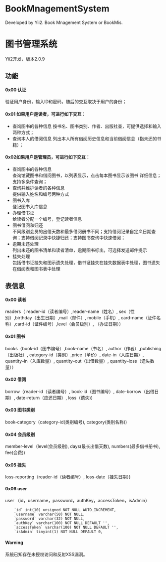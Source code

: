 # BookMnagementSystem
Developed by Yii2. Book Mnagement System or BookMis. 

# 图书管理系统
Yii2开发，版本2.0.9
## 功能

#### 0x00 认证

验证用户身份，输入ID和密码，随后的交互取决于用户的身份；  


#### 0x01 如果用户是读者，可进行如下交互：   

- 查询图书的各种信息 
按书名、图书类别、作者、出版社查，可提供选择和输入两种方式；  
- 查询本人的借阅信息
列出本人所有借阅历史信息和当前借阅信息（指未还的书籍）；  

#### 0x02如果用户是管理员，可进行如下交互：   

-  查询图书的各种信息   
查询馆藏图书和借阅图书，以列表显示，点击每本图书显示该图书 详细信息；支持多条件查询；
-  查询并维护读者的各种信息    
提供输入姓名和编号两种方式 
-  图书入库    
登记图书入库信息
-  办理借书证     
给读者分配一个编号，登记读者信息  
-  图书借阅和归还     
不同级别会员的出借天数和最多借阅册书不同；支持借阅记录自定义日期查询；支持借阅记录中快捷归还；支持图书查询中快速借阅；
-  逾期未还处理      
列出未还的图书清单和读者清单，逾期图书标出，可选择发送邮件提示
-  挂失处理      
包括借书证挂失和图示遗失处理，借书证挂失在挂失数据表中处理，图书遗失在借阅表和图书表中处理

## 表信息

#### 0x00 读者   

readers（ reader-id（读者编号）,reader-name（姓名）, sex（性别）,birthday（出生日期）,mail（邮件）, mobile（手机）, card-name（证件名称）,card-id（证件编号）,level（会员级别）, （办证日期））    
#### 0x01 图书    
books（book-id（图书编号）,book-name（书名）, author（作者）,publishing（出版社）, category-id（类别）,price（单价）, date-in（入库日期）, quantity–in（入库数量）, quantity–out（出借数量）, quantity–loss（遗失数量））    
#### 0x02 借阅  
borrow（reader-id（读者编号）, book-id（图书编号）, date-borrow（出借日期）, date-return（应还日期）, loss（遗失))  
#### 0x03 图书类别      
book-category（category-id(类别编号), category(类别名称))     
#### 0x04 会员级别    
member-level（level(会员级别), days(最长出借天数), numbers(最多借书册书), fee(会费))   
#### 0x05 挂失    
loss-reporting（reader-id（读者编号）, loss-date（挂失日期）)    
#### 0x06 user    
user （id，username，password，authKey，accessToken，isAdmin）      
```
    `id` int(10) unsigned NOT NULL AUTO_INCREMENT,
    `username` varchar(50) NOT NULL,
    `password` varchar(32) NOT NULL,
    `authKey` varchar(100) NOT NULL DEFAULT '',
    `accessToken` varchar(100) NOT NULL DEFAULT '',
    `isAdmin` tinyint(1) NOT NULL DEFAULT 0,
```

####  Warning
系统已知存在未授权访问和反射XSS漏洞。
